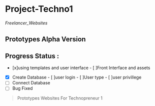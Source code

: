 # Project-Techno1
###### Freelancer_Websites
## Prototypes Alpha Version 
## Progress Status :
* [x]using templates and user interface
		- [ ]Front Interface and assets
* [x] Create Database
		- [ ]user login 
		- [ ]User type 
		- [ ]user privillege  
* [ ] Connect Database 
* [ ] Bug Fixed
>  Prototypes Websites 
 For Technopreneur 1 
